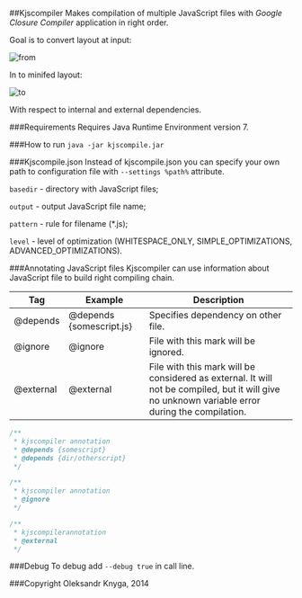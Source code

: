 ##Kjscompiler
Makes compilation of multiple JavaScript files with *Google Closure Compiler* application in right order.

Goal is to convert layout at input:

![from](https://raw.github.com/knyga/kjscompiler/master/examples/external/diagramFrom.jpg "From")

In to minifed layout:

![to](https://raw.github.com/knyga/kjscompiler/master/examples/external/diagramTo.jpg "To")

With respect to internal and external dependencies.

###Requirements
Requires Java Runtime Environment version 7.

###How to run
`java -jar kjscompile.jar`

###Kjscompile.json
Instead of kjscompile.json you can specify your own path to configuration file with `--settings %path%` attribute.

`basedir` - directory with JavaScript files;

`output` - output JavaScript file name;

`pattern` - rule for filename (*.js);

`level` - level of optimization (WHITESPACE_ONLY, SIMPLE_OPTIMIZATIONS, ADVANCED_OPTIMIZATIONS).

###Annotating JavaScript files
Kjscompiler can use information about JavaScript file to build right compiling chain.

| Tag        | Example           | Description  |
| ------------- |-------------| -----|
| @depends     | @depends {somescript.js} | Specifies dependency on other file. |
| @ignore | @ignore      |    File with this mark will be ignored. |
| @external      | @external     |   File with this mark will be considered as external. It will not be compiled, but it will give no unknown variable error during the compilation. |

```javascript
/**
 * kjscompiler annotation
 * @depends {somescript}
 * @depends {dir/otherscript}
 */
```

```javascript
/**
 * kjscompiler annotation
 * @ignore
 */
```

```javascript
/**
 * kjscompilerannotation
 * @external
 */
```

###Debug
To debug add `--debug true` in call line.

###Copyright
Oleksandr Knyga, 2014
